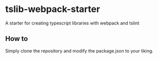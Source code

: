 # tslib-webpack-starter

A starter for creating typescript libraries with webpack and tslint

## How to

Simply clone the repository and modify the package.json to your liking.